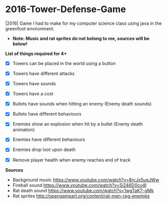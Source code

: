 # 2016-Tower-Defense-Game
|2016| Game I had to make for my computer science class using java in the greenfoot environment.
* **Note: Music and rat sprites do not belong to me, sources will be below!**  

**List of things required for 4+**
  - [x] Towers can be placed in the world using a button
  - [x] Towers have different attacks
  - [x] Towers have sounds
  - [x] Towers have a cost
  - [x] Bullets have sounds when hitting an enemy (Enemy death sounds)
  - [x] Bullets have different behaviours 
  
  - [x] Enemies show an explosion when hit by a bullet (Enemy death animation)
  - [x] Enemies have different behaviours
  - [x] Enemies drop loot upon death
  
  - [x] Remove player health when enemy reaches end of track

**Sources**
  - Background music https://www.youtube.com/watch?v=8rcJx5ueJWw
  - Fireball sound https://www.youtube.com/watch?v=5i246D0cy4I
  - Rat death sound https://www.youtube.com/watch?v=1wgTaK7-gMk
  - Rat sprites http://opengameart.org/content/rat-men-rpg-enemies
